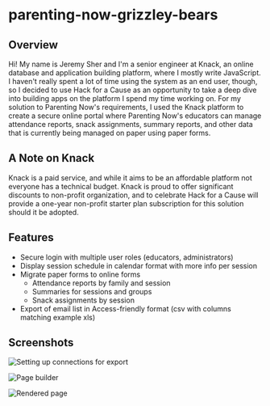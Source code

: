 # parenting-now-grizzley-bears

## Overview

Hi! My name is Jeremy Sher and I'm a senior engineer at Knack, an online database and application building platform, where I mostly write JavaScript. I haven't really spent a lot of time using the system as an end user, though, so I decided to use Hack for a Cause as an opportunity to take a deep dive into building apps on the platform I spend my time working on. For my solution to Parenting Now's requirements, I used the Knack platform to create a secure online portal where Parenting Now's educators can manage attendance reports, snack assignments, summary reports, and other data that is currently being managed on paper using paper forms.

## A Note on Knack

Knack is a paid service, and while it aims to be an affordable platform not everyone has a technical budget. Knack is proud to offer significant discounts to non-profit organization, and to celebrate Hack for a Cause will provide a one-year non-profit starter plan subscription for this solution should it be adopted.

## Features

- Secure login with multiple user roles (educators, administrators)
- Display session schedule in calendar format with more info per session
- Migrate paper forms to online forms
  - Attendance reports by family and session
  - Summaries for sessions and groups
  - Snack assignments by session
- Export of email list in Access-friendly format (csv with columns matching example xls)

## Screenshots

![Setting up connections for export](https://i.imgur.com/88lnGtB.gif)

![Page builder](https://i.imgur.com/KVPDrFH.png)

![Rendered page](https://i.imgur.com/RsMn1qn.png)
